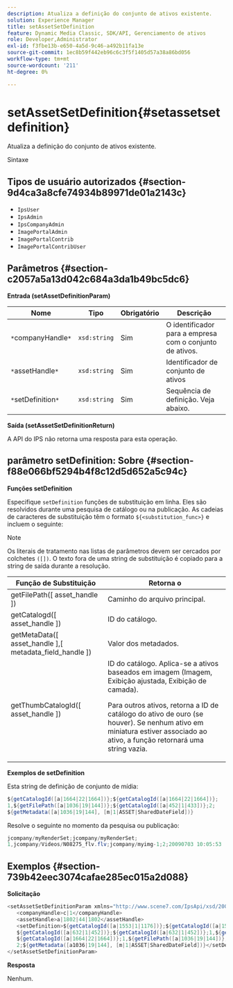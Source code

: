 ```yaml
---
description: Atualiza a definição do conjunto de ativos existente.
solution: Experience Manager
title: setAssetSetDefinition
feature: Dynamic Media Classic, SDK/API, Gerenciamento de ativos
role: Developer,Administrator
exl-id: f3fbe13b-e650-4a5d-9c46-a492b11fa13e
source-git-commit: 1ec8b59f442eb96c6c3f5f1405d57a38a86bd056
workflow-type: tm+mt
source-wordcount: '211'
ht-degree: 0%

---
```


# setAssetSetDefinition{#setassetsetdefinition}

Atualiza a definição do conjunto de ativos existente.

Sintaxe

## Tipos de usuário autorizados {#section-9d4ca3a8cfe74934b89971de01a2143c}

* `IpsUser`
* `IpsAdmin`
* `IpsCompanyAdmin`
* `ImagePortalAdmin`
* `ImagePortalContrib`
* `ImagePortalContribUser`

## Parâmetros {#section-c2057a5a13d042c684a3da1b49bc5dc6}

**Entrada (setAssetDefinitionParam)**

| Nome | Tipo | Obrigatório | Descrição |
|---|---|---|---|
| `*`companyHandle`*` | `xsd:string` | Sim | O identificador para a empresa com o conjunto de ativos. |
| `*`assetHandle`*` | `xsd:string` | Sim | Identificador de conjunto de ativos |
| `*`setDefinition`*` | `xsd:string` | Sim | Sequência de definição. Veja abaixo. |

**Saída (setAssetSetDefinitionReturn)**

A API do IPS não retorna uma resposta para esta operação.

## parâmetro setDefinition: Sobre {#section-f88e066bf5294b4f8c12d5d652a5c94c}

**Funções setDefinition**

Especifique `setDefinition` funções de substituição em linha. Eles são resolvidos durante uma pesquisa de catálogo ou na publicação. As cadeias de caracteres de substituição têm o formato `${<substitution_func>}` e incluem o seguinte:

>[!NOTE]
>
>Os literais de tratamento nas listas de parâmetros devem ser cercados por colchetes `([])`. O texto fora de uma string de substituição é copiado para a string de saída durante a resolução.

<table id="table_A93D2C273B694C289208AA926B2597CD"> 
 <thead> 
  <tr> 
   <th colname="col1" class="entry"> Função de Substituição </th> 
   <th colname="col2" class="entry"> Retorna o </th> 
  </tr> 
 </thead>
 <tbody> 
  <tr> 
   <td colname="col1"> <span class="codeph"> getFilePath([  <span class="varname"> asset_handle  </span>])  </span> </td> 
   <td colname="col2"> Caminho do arquivo principal. </td> 
  </tr> 
  <tr> 
   <td colname="col1"> <span class="codeph"> getCatalogd([  <span class="varname"> asset_handle  </span>])  </span> </td> 
   <td colname="col2"> ID do catálogo. </td> 
  </tr> 
  <tr> 
   <td colname="col1"> <span class="codeph"> getMetaData([  <span class="varname"> asset_handle  </span>],[  <span class="varname"> metadata_field_handle  </span>])  </span> </td> 
   <td colname="col2"> Valor dos metadados. </td> 
  </tr> 
  <tr> 
   <td colname="col1"> <span class="codeph"> getThumbCatalogId([  <span class="varname"> asset_handle  </span>])  </span> </td> 
   <td colname="col2"> ID do catálogo. Aplica-se a ativos baseados em imagem (Imagem, Exibição ajustada, Exibição de camada). <p>Para outros ativos, retorna a ID de catálogo do ativo de ouro (se houver). Se nenhum ativo em miniatura estiver associado ao ativo, a função retornará uma string vazia. </p> </td> 
  </tr> 
 </tbody> 
</table>

**Exemplos de setDefinition**

Esta string de definição de conjunto de mídia:

```java
${getCatalogId([a|1664|22|1664])};${getCatalogId([a|1664|22|1664])}; 
1,${getFilePath([a|1036|19|144])};${getCatalogId([a|452|1|433])};2; 
${getMetadata([a|1036|19|144], [m|1|ASSET|SharedDateField])}
```

Resolve o seguinte no momento da pesquisa ou publicação:

```java
jcompany/myRenderSet;jcompany/myRenderSet; 
1,jcompany/Videos/N08275_flv.flv;jcompany/myimg-1;2;20090703 10:05:53
```

## Exemplos {#section-739b42eec3074cafae285ec015a2d088}

**Solicitação**

```java
<setAssetSetDefinitionParam xmlns="http://www.scene7.com/IpsApi/xsd/2009-07-31"> 
   <companyHandle>c|1</companyHandle> 
   <assetHandle>a|1802|44|1802</assetHandle> 
   <setDefinition>${getCatalogId([a|1553|1|1176])};${getCatalogId([a|1553|1|1176])};1;img1, 
   ${getCatalogId([a|632|1|452])};${getCatalogId([a|632|1|452])};1,${getCatalogId([a|1664|22|1664])}; 
   ${getCatalogId([a|1664|22|1664])};1,${getFilePath([a|1036|19|144])};${getCatalogId([ a|452|1|433])}; 
   2;${getMetadata([a1036|19|144], [m|1|ASSET|SharedDateField])}</setDefinition> 
</setAssetSetDefinitionParam>
```

**Resposta**

Nenhum.
